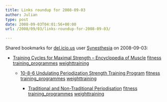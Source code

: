 ```yaml
---
title: Links roundup for 2008-09-03
author: Julian
type: post
date: 2008-09-03T04:01:56+00:00
url: /2008/09/03/links-roundup-for-2008-09-03/

---
```

Shared bookmarks for [del.icio.us][1] user [Synesthesia][2] on 2008-09-03:

  * [Training Cycles for Maximal Strength &#8211; Encyclopedia of Muscle][3] 
    [fitness][4] [training_programmes][5] [weighttraining][6] </li> 
    
      * [10-8-6 Undulating Periodization Strength Training Program][7] 
        [fitness][4] [training_programmes][5] [weighttraining][6] </li> 
        
          * [Traditional and Non-Traditional Periodisation][8] 
            [fitness][4] [training_programmes][5] [weighttraining][6] </li> </ul>

 [1]: http://del.icio.us/
 [2]: http://del.icio.us/synesthesia
 [3]: http://books.google.co.uk/books?id=ybTiBidFja0C
 [4]: http://del.icio.us/synesthesia/fitness
 [5]: http://del.icio.us/synesthesia/training_programmes
 [6]: http://del.icio.us/synesthesia/weighttraining
 [7]: http://www.strengthcats.com/10-8-6%20strength%20training%20cycle.htm
 [8]: http://www.abcbodybuilding.com/periodization3.php